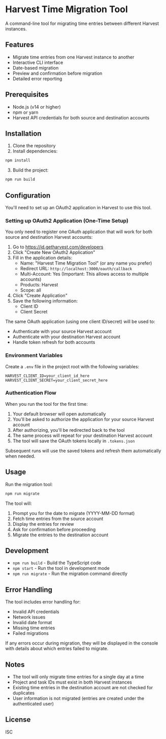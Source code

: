 # Harvest Time Migration Tool

A command-line tool for migrating time entries between different Harvest instances.

## Features

- Migrate time entries from one Harvest instance to another
- Interactive CLI interface
- Date-based migration
- Preview and confirmation before migration
- Detailed error reporting

## Prerequisites

- Node.js (v14 or higher)
- npm or yarn
- Harvest API credentials for both source and destination accounts

## Installation

1. Clone the repository
2. Install dependencies:
```bash
npm install
```
3. Build the project:
```bash
npm run build
```

## Configuration

You'll need to set up an OAuth2 application in Harvest to use this tool.

### Setting up OAuth2 Application (One-Time Setup)

You only need to register one OAuth application that will work for both source and destination Harvest accounts:

1. Go to https://id.getharvest.com/developers
2. Click "Create New OAuth2 Application"
3. Fill in the application details:
   - Name: "Harvest Time Migration Tool" (or any name you prefer)
   - Redirect URL: `http://localhost:3000/oauth/callback`
   - Multi-Account: Yes (Important: This allows access to multiple accounts)
   - Products: Harvest
   - Scope: all
4. Click "Create Application"
5. Save the following information:
   - Client ID
   - Client Secret

The same OAuth application (using one client ID/secret) will be used to:
- Authenticate with your source Harvest account
- Authenticate with your destination Harvest account
- Handle token refresh for both accounts

### Environment Variables

Create a `.env` file in the project root with the following variables:

```env
HARVEST_CLIENT_ID=your_client_id_here
HARVEST_CLIENT_SECRET=your_client_secret_here
```

### Authentication Flow

When you run the tool for the first time:
1. Your default browser will open automatically
2. You'll be asked to authorize the application for your source Harvest account
3. After authorizing, you'll be redirected back to the tool
4. The same process will repeat for your destination Harvest account
5. The tool will save the OAuth tokens locally in `.tokens.json`

Subsequent runs will use the saved tokens and refresh them automatically when needed.

## Usage

Run the migration tool:

```bash
npm run migrate
```

The tool will:
1. Prompt you for the date to migrate (YYYY-MM-DD format)
2. Fetch time entries from the source account
3. Display the entries for review
4. Ask for confirmation before proceeding
5. Migrate the entries to the destination account

## Development

- `npm run build` - Build the TypeScript code
- `npm start` - Run the tool in development mode
- `npm run migrate` - Run the migration command directly

## Error Handling

The tool includes error handling for:
- Invalid API credentials
- Network issues
- Invalid date format
- Missing time entries
- Failed migrations

If any errors occur during migration, they will be displayed in the console with details about which entries failed to migrate.

## Notes

- The tool will only migrate time entries for a single day at a time
- Project and task IDs must exist in both Harvest instances
- Existing time entries in the destination account are not checked for duplicates
- User information is not migrated (entries are created under the authenticated user)

## License

ISC
